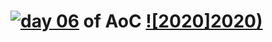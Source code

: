# [![day 06](06)](https://adventofcode.com/2020/day/06) of AoC [![2020]2020)](https://adventofcode.com/2020)
